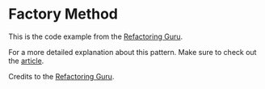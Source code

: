 # Factory Method

This is the code example from the [Refactoring Guru](https://refactoring.guru/design-patterns).

For a more detailed explanation about this pattern. Make sure to check out the [article](https://refactoring.guru/design-patterns/factory-method).


Credits to the [Refactoring Guru](https://refactoring.guru/design-patterns).
